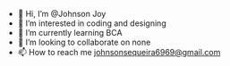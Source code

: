 - 👋 Hi, I’m @Johnson Joy
- 👀 I’m interested in coding and designing
- 🌱 I’m currently learning BCA
- 💞️ I’m looking to collaborate on none
- 📫 How to reach me johnsonsequeira6969@gmail.com

<!---
Johnsonjoy13/Johnsonjoy13 is a ✨ special ✨ repository because its `README.md` (this file) appears on your GitHub profile.
You can click the Preview link to take a look at your changes.
--->
